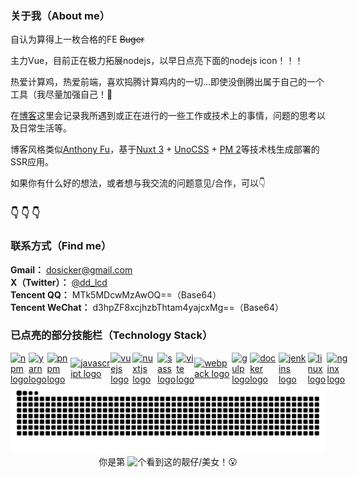 <!-- ## Hello there！ 👋 -->
### 关于我（About me）
自认为算得上一枚合格的FE ~~Buger~~ <br /> 

<!-- 对比追求前沿，更追求完美状态的Coding~（没错，对代码有较为严重的洁癖...非常抱歉共事过和正在共事中的同事🙏 <br /> -->

主力Vue，目前正在极力拓展nodejs，以早日点亮下面的nodejs icon！！！ <br />

热爱计算鸡，热爱前端，喜欢捣腾计算鸡内的一切...即使没倒腾出属于自己的一个工具（我尽量加强自己！🤡 <br />


在[博客](https://agxm.fun)这里会记录我所遇到或正在进行的一些工作或技术上的事情，问题的思考以及日常生活等。

博客风格类似[Anthony Fu](https://antfu.me)，基于[Nuxt 3](https://nuxt.com) + [UnoCSS](https://unocss.dev) + [PM 2](https://pm2.keymetrics.io)等技术栈生成部署的SSR应用。

如果你有什么好的想法，或者想与我交流的问题意见/合作，可以👇

### 👇 👇 👇

<!-- install了不少的package，也造了几个业务型的package，希望大家在生活里面，也能有build出自己的Good Life~ -->

<!-- “The Life” program is being build… -->


### 联系方式（Find me）
**Gmail：** <dosicker@gmail.com> <br />
**X（Twitter）：** [@dd_lcd](https://x.com/dd_lcd) <br />
**Tencent QQ：** MTk5MDcwMzAwOQ==（Base64） <br />
**Tencent WeChat：** d3hpZF8xcjhzbThtam4yajcxMg==（Base64） <br />


### 已点亮的部分技能栏（Technology Stack）

<div align="left" style="display: flex;align-items: center;">
  <a href="https://www.npmjs.com" title="npmjs" target="_blank" rel="noreferrer noopener"><img src="https://skillicons.dev/icons?i=npm" alt="npm logo" style="margin: 0 auto;" /></a>
  <img width="12" style="margin: 0 auto;" />
  <a href="https://classic.yarnpkg.com/en/" title="yarn" target="_blank" rel="noreferrer noopener"><img src="https://skillicons.dev/icons?i=yarn" alt="yarn logo" style="margin: 0 auto;" /></a>
  <img width="12" style="margin: 0 auto;" />
  <a href="https://pnpm.io" title="pnpm" target="_blank" rel="noreferrer noopener"><img src="https://skillicons.dev/icons?i=pnpm" alt="pnpm logo" style="margin: 0 auto;" /></a>
  <img width="12" style="margin: 0 auto;" />
  <a href="https://developer.mozilla.org/en-US/docs/Web/JavaScript" title="JavaScript" target="_blank" rel="noreferrer noopener"><img src="https://skillicons.dev/icons?i=js" alt="javascript logo" style="margin: 0 auto;" /></a>
  <img width="12" style="margin: 0 auto;" />
  <a href="https://cn.vuejs.org" title="Vue.js" target="_blank" rel="noreferrer noopener"><img src="https://skillicons.dev/icons?i=vue" alt="vuejs logo" style="margin: 0 auto;" /></a>
  <img width="12" style="margin: 0 auto;" />
  <a href="https://nuxt.com" title="nuxtjs" target="_blank" rel="noreferrer noopener"><img src="https://skillicons.dev/icons?i=nuxtjs" alt="nuxtjs logo" style="margin: 0 auto;" /></a>
  <img width="12" style="margin: 0 auto;" />
  <a href="https://sass-lang.com" title="sass" target="_blank" rel="noreferrer noopener"><img src="https://skillicons.dev/icons?i=sass" alt="sass logo" style="margin: 0 auto;" /></a>
  <img width="12" style="margin: 0 auto;" />
  <a href="https://vitejs.dev" title="Vite" target="_blank" rel="noreferrer noopener"><img src="https://skillicons.dev/icons?i=vite" alt="vite logo" style="margin: 0 auto;" /></a>
  <img width="12" style="margin: 0 auto;" />
  <a href="#" title="webpack" target="_blank" rel="noreferrer noopener"><img src="https://skillicons.dev/icons?i=webpack" alt="webpack logo" style="margin: 0 auto;" /></a>
  <img width="12" style="margin: 0 auto;" />
  <a href="#" title="gulp" target="_blank" rel="noreferrer noopener"><img src="https://skillicons.dev/icons?i=gulp" alt="gulp logo" style="margin: 0 auto;" /></a>
  <img width="12" style="margin: 0 auto;" />
  <a href="#" title="docker" target="_blank" rel="noreferrer noopener"><img src="https://skillicons.dev/icons?i=docker" alt="docker logo" style="margin: 0 auto;" /></a>
  <img width="12" style="margin: 0 auto;" />
  <a href="#" title="jenkins" target="_blank" rel="noreferrer noopener"><img src="https://skillicons.dev/icons?i=jenkins" alt="jenkins logo" style="margin: 0 auto;" /></a>
  <img width="12" style="margin: 0 auto;" />
  <a href="#" title="linux" target="_blank" rel="noreferrer noopener"><img src="https://skillicons.dev/icons?i=linux" alt="linux logo" style="margin: 0 auto;" /></a>
  <img width="12" style="margin: 0 auto;" />
  <a href="#" title="nginx" target="_blank" rel="noreferrer noopener"><img src="https://skillicons.dev/icons?i=nginx" alt="nginx logo" style="margin: 0 auto;" /></a>
</div>

<!--
![TypeScript](https://img.shields.io/badge/TypeScript-3178C6?logo=typescript&logoColor=fff&style=flat)
<a href="https://nodejs.org" title="Node.js"><img src="https://img.shields.io/badge/Node.js-339933?logo=nodedotjs&logoColor=fff&style=flat" style="margin: 0 auto;" /></a>
![React.js](https://img.shields.io/badge/React-61DAFB?logo=react&logoColor=fff&style=flat)
![Unocss](https://img.shields.io/badge/Unocss-333333?logo=unocss&logoColor=fff&style=flat)
![Nest](https://img.shields.io/badge/Nest-E0234E?logo=nestjs&logoColor=fff&style=flat)
![Rust](https://img.shields.io/badge/Rust-000000?logo=rust&logoColor=fff&style=flat)
<a href="https://" title=""><img src="https://skillicons.dev/icons?i=git" alt="git logo" style="margin: 0 auto;" /></a>
-->


<img src="https://raw.githubusercontent.com/dosicker/dosicker/output/snake.svg" alt="Snake animation" style="margin: 0 auto;" />



<br />

<div align="center" style="display: flex;justify-content: center;">
  <p style="display: flex;align-items: center;margin: 0;">你是第&nbsp;<img src="https://profile-counter.glitch.me/dosicker/count.svg?" style="display: inline;margin: 0 auto;" />个看到这的靓仔/美女！😮</p>
</div>
